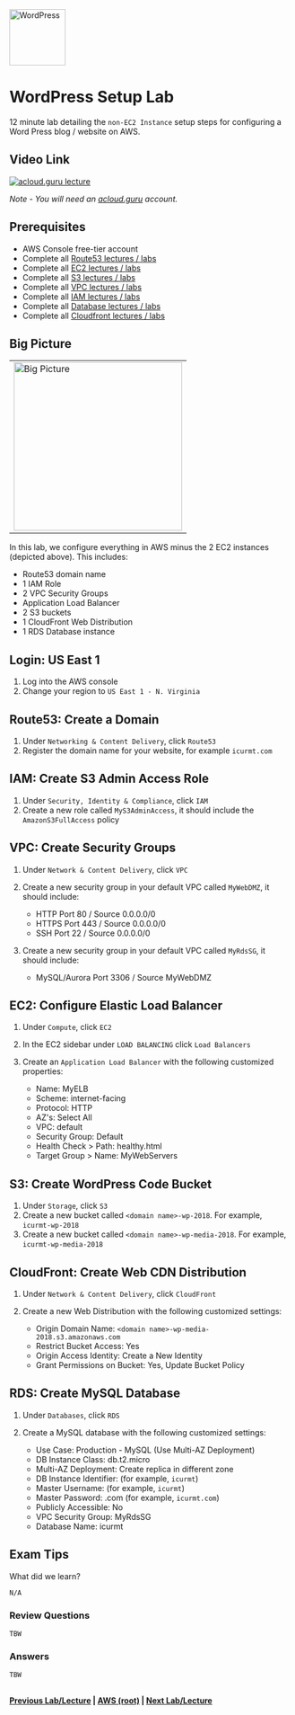 <img src="https://i.imgur.com/O74efH0.png" height="100" title="WordPress" />

WordPress Setup Lab
======

12 minute lab detailing the `non-EC2 Instance` setup steps for configuring a Word Press blog / website on AWS. 
  
 
## Video Link

[![acloud.guru lecture](https://i.imgur.com/MJI0eMb.png)](https://acloud.guru/course/aws-certified-solutions-architect-associate/learn/wordpress/c384c88d-f29d-5a6b-301f-a1dd09aadbfa/watch)

*Note - You will need an [acloud.guru](acloud.guru) account.*


## Prerequisites

*   AWS Console free-tier account
*   Complete all [Route53 lectures / labs](../route53)
*   Complete all [EC2 lectures / labs](../ec2)
*   Complete all [S3 lectures / labs](../s3)
*   Complete all [VPC lectures / labs](../vpc)
*   Complete all [IAM lectures / labs](../iam)
*   Complete all [Database lectures / labs](../databases)
*   Complete all [Cloudfront lectures / labs](../cloudfront)

 
## Big Picture

<table>
<tr>
<td>
 <img src="https://i.imgur.com/ytDNe6P.png" width="300" title="Big Picture" />
</td>
</tr>
</table>


In this lab, we configure everything in AWS minus the 2 EC2 instances (depicted above).  This includes:

  * Route53 domain name
  * 1 IAM Role 
  * 2 VPC Security Groups
  * Application Load Balancer
  * 2 S3 buckets
  * 1 CloudFront Web Distribution
  * 1 RDS Database instance


## Login: US East 1 

1.  Log into the AWS console
2.  Change your region to `US East 1 - N. Virginia` 


## Route53: Create a Domain

1. Under `Networking & Content Delivery`, click `Route53`
2. Register the domain name for your website, for example `icurmt.com`


## IAM: Create S3 Admin Access Role

1. Under `Security, Identity & Compliance`, click `IAM`
2. Create a new role called `MyS3AdminAccess`, it should include the `AmazonS3FullAccess` policy 


## VPC: Create Security Groups

1.  Under `Network & Content Delivery`, click `VPC`
2.  Create a new security group in your default VPC called `MyWebDMZ`, it should include:
    
    * HTTP Port 80 / Source 0.0.0.0/0
    * HTTPS Port 443 / Source 0.0.0.0/0
    * SSH Port 22 / Source 0.0.0.0/0

3.  Create a new security group in your default VPC called `MyRdsSG`, it should include:
    
    * MySQL/Aurora Port 3306 / Source MyWebDMZ
    

## EC2: Configure Elastic Load Balancer

1.  Under `Compute`, click `EC2`
2.  In the EC2 sidebar under `LOAD BALANCING` click `Load Balancers`
3.  Create an `Application Load Balancer` with the following customized properties:

    * Name: MyELB
    * Scheme: internet-facing
    * Protocol: HTTP
    * AZ's: Select All 
    * VPC: default
    * Security Group: Default
    * Health Check > Path: healthy.html
    * Target Group > Name: MyWebServers
    

## S3: Create WordPress Code Bucket

1.  Under `Storage`, click `S3`
2.  Create a new bucket called `<domain name>-wp-2018`. For example, `icurmt-wp-2018`
3.  Create a new bucket called `<domain name>-wp-media-2018`. For example, `icurmt-wp-media-2018`


## CloudFront: Create Web CDN Distribution

1.  Under `Network & Content Delivery`, click `CloudFront`
2.  Create a new Web Distribution with the following customized settings:
  
    * Origin Domain Name: `<domain name>-wp-media-2018.s3.amazonaws.com`
    * Restrict Bucket Access: Yes
    * Origin Access Identity: Create a New Identity
    * Grant Permissions on Bucket: Yes, Update Bucket Policy
    

## RDS: Create MySQL Database

1.  Under `Databases`, click `RDS`
2.  Create a MySQL database with the following customized settings:

    * Use Case: Production - MySQL (Use Multi-AZ Deployment)
    * DB Instance Class: db.t2.micro
    * Multi-AZ Deployment: Create replica in different zone
    * DB Instance Identifier: <domain name> (for example, `icurmt`)
    * Master Username: <domain name> (for example, `icurmt`)
    * Master Password: <domain name>.com (for example, `icurmt.com`)
    * Publicly Accessible: No
    * VPC Security Group: MyRdsSG
    * Database Name: icurmt


## Exam Tips

What did we learn?

    N/A
    

### Review Questions

    TBW
    

### Answers

    TBW


## 

**[Previous Lab/Lecture](../apps/apps-exam-tips.md) | [AWS (root)](../readme.adoc) | [Next Lab/Lecture](wp-ec2-lab.md)**
